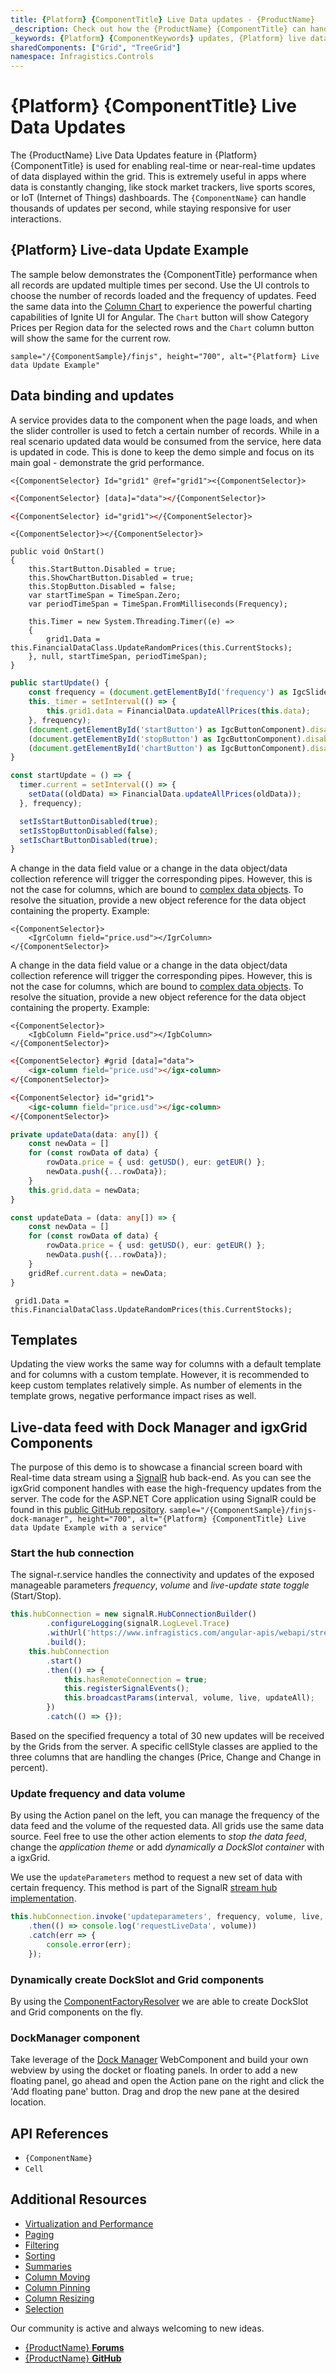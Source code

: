 ```yaml
---
title: {Platform} {ComponentTitle} Live Data updates - {ProductName}
_description: Check out how the {ProductName} {ComponentTitle} can handle thousands of updates per second, while staying responsive for user interactions.
_keywords: {Platform} {ComponentKeywords} updates, {Platform} live data, infragistics
sharedComponents: ["Grid", "TreeGrid"]
namespace: Infragistics.Controls
---
```


# {Platform} {ComponentTitle} Live Data Updates

The {ProductName} Live Data Updates feature in {Platform} {ComponentTitle} is used for enabling real-time or near-real-time updates of data displayed within the grid. This is extremely useful in apps where data is constantly changing, like stock market trackers, live sports scores, or IoT (Internet of Things) dashboards. The `{ComponentName}` can handle thousands of updates per second, while staying responsive for user interactions.


## {Platform} Live-data Update Example

The sample below demonstrates the {ComponentTitle} performance when all records are updated multiple times per second. Use the UI controls to choose the number of records loaded and the frequency of updates.
Feed the same data into the [Column Chart](../../charts/types/column-chart.md) to experience the powerful charting capabilities of Ignite UI for Angular. The `Chart` button will show Category Prices per Region data for the selected rows and the `Chart` column button will show the same for the current row.

`sample="/{ComponentSample}/finjs", height="700", alt="{Platform} Live data Update Example"`



## Data binding and updates

A service provides data to the component when the page loads, and when the slider controller is used to fetch a certain number of records. While in a real scenario updated data would be consumed from the service, here data is updated in code. This is done to keep the demo simple and focus on its main goal - demonstrate the grid performance.

```Razor
<{ComponentSelector} Id="grid1" @ref="grid1"><{ComponentSelector}>
```

<!-- Angular -->
```html
<{ComponentSelector} [data]="data"></{ComponentSelector}>
```
<!-- end: Angular -->

<!-- WebComponents -->
```html
<{ComponentSelector} id="grid1"></{ComponentSelector}>
```
<!-- end: WebComponents -->

<!-- React -->
```tsx
<{ComponentSelector}></{ComponentSelector}>
```
<!-- end: React -->

```razor
public void OnStart()
{
    this.StartButton.Disabled = true;
    this.ShowChartButton.Disabled = true;
    this.StopButton.Disabled = false;
    var startTimeSpan = TimeSpan.Zero;
    var periodTimeSpan = TimeSpan.FromMilliseconds(Frequency);

    this.Timer = new System.Threading.Timer((e) =>
    {
        grid1.Data = this.FinancialDataClass.UpdateRandomPrices(this.CurrentStocks);
    }, null, startTimeSpan, periodTimeSpan);
}
```

```typescript
public startUpdate() {
    const frequency = (document.getElementById('frequency') as IgcSliderComponent).value;
    this._timer = setInterval(() => {
        this.grid1.data = FinancialData.updateAllPrices(this.data);
    }, frequency);
    (document.getElementById('startButton') as IgcButtonComponent).disabled = true;
    (document.getElementById('stopButton') as IgcButtonComponent).disabled = false;
    (document.getElementById('chartButton') as IgcButtonComponent).disabled = true;
}
```

<!-- React -->
```typescript
const startUpdate = () => {
  timer.current = setInterval(() => {
    setData((oldData) => FinancialData.updateAllPrices(oldData));
  }, frequency);

  setIsStartButtonDisabled(true);
  setIsStopButtonDisabled(false);
  setIsChartButtonDisabled(true);
}
```

A change in the data field value or a change in the data object/data collection reference will trigger the corresponding pipes. However, this is not the case for columns, which are bound to [complex data objects](../data-grid.md#complex-data-binding). To resolve the situation, provide a new object reference for the data object containing the property. Example:

```tsx
<{ComponentSelector}>
    <IgrColumn field="price.usd"></IgrColumn>
</{ComponentSelector}>
```
<!-- end: React -->

A change in the data field value or a change in the data object/data collection reference will trigger the corresponding pipes. However, this is not the case for columns, which are bound to [complex data objects](../data-grid.md#complex-data-binding). To resolve the situation, provide a new object reference for the data object containing the property. Example:

```Razor
<{ComponentSelector}>
    <IgbColumn Field="price.usd"></IgbColumn>
</{ComponentSelector}>
```

<!-- Angular -->
```html
<{ComponentSelector} #grid [data]="data">
    <igx-column field="price.usd"></igx-column>
</{ComponentSelector}>
```
<!-- end: Angular -->

<!-- WebComponents -->
```html
<{ComponentSelector} id="grid1">
    <igc-column field="price.usd"></igc-column>
</{ComponentSelector}>
```
<!-- end: WebComponents -->

<!-- WebComponents -->
```typescript
private updateData(data: any[]) {
    const newData = []
    for (const rowData of data) {
        rowData.price = { usd: getUSD(), eur: getEUR() };
        newData.push({...rowData});
    }
    this.grid.data = newData;
}
```
<!-- end: WebComponents -->

<!-- React -->
```typescript
const updateData = (data: any[]) => {
    const newData = []
    for (const rowData of data) {
        rowData.price = { usd: getUSD(), eur: getEUR() };
        newData.push({...rowData});
    }
    gridRef.current.data = newData;
}
```
<!-- end: React -->

```razor
 grid1.Data = this.FinancialDataClass.UpdateRandomPrices(this.CurrentStocks);
```

## Templates
Updating the view works the same way for columns with a default template and for columns with a custom template. However, it is recommended to keep custom templates relatively simple. As number of elements in the template grows, negative performance impact rises as well.

<!-- Angular -->
## Live-data feed with Dock Manager and igxGrid Components
The purpose of this demo is to showcase a financial screen board with Real-time data stream using a [SignalR](https://dotnet.microsoft.com/apps/aspnet/signalr) hub back-end.
As you can see the igxGrid component handles with ease the high-frequency updates from the server. The code for the ASP.NET Core application using SignalR could be found in this [public GitHub repository](https://github.com/IgniteUI/finjs-web-api).
`sample="/{ComponentSample}/finjs-dock-manager", height="700", alt="{Platform} {ComponentTitle} Live data Update Example with a service"`




### Start the hub connection

The signal-r.service handles the connectivity and updates of the exposed manageable parameters *frequency*, *volume* and *live-update state toggle* (Start/Stop).

```ts
this.hubConnection = new signalR.HubConnectionBuilder()
        .configureLogging(signalR.LogLevel.Trace)
        .withUrl('https://www.infragistics.com/angular-apis/webapi/streamHub')
        .build();
    this.hubConnection
        .start()
        .then(() => {
            this.hasRemoteConnection = true;
            this.registerSignalEvents();
            this.broadcastParams(interval, volume, live, updateAll);
        })
        .catch(() => {});
```

Based on the specified frequency a total of 30 new updates will be received by the Grids from the server. A specific cellStyle classes are applied to the three columns that are handling the changes (Price, Change and Change in percent).

### Update frequency and data volume

By using the Action panel on the left, you can manage the frequency of the data feed and the volume of the requested data. All grids use the same data source. Feel free to use the other action elements to *stop the data feed*, change the *application theme* or add *dynamically a DockSlot container* with a igxGrid.

We use the `updateParameters` method to request a new set of data with certain frequency. This method is part of the SignalR [stream hub implementation](https://github.com/IgniteUI/finjs-web-api/blob/master/WebAPI/Models/StreamHub.cs#L18).

```ts
this.hubConnection.invoke('updateparameters', frequency, volume, live, updateAll)
    .then(() => console.log('requestLiveData', volume))
    .catch(err => {
        console.error(err);
    });
```

### Dynamically create DockSlot and Grid components

By using the [ComponentFactoryResolver](https://angular.io/api/core/ComponentFactoryResolver) we are able to create DockSlot and Grid components on the fly.

### DockManager component
Take leverage of the [Dock Manager](../../layouts/dock-manager.md) WebComponent and build your own webview by using the docket or floating panels. In order to add a new floating panel, go ahead and open the Action pane on the right and click the 'Add floating pane' button. Drag and drop the new pane at the desired location.

<!-- end: Angular -->


## API References
* `{ComponentName}`
* `Cell`

## Additional Resources
<!-- ComponentStart: Grid -->
* [Virtualization and Performance](virtualization.md)
* [Paging](paging.md)
* [Filtering](filtering.md)
* [Sorting](sorting.md)
* [Summaries](summaries.md)
* [Column Moving](column-moving.md)
* [Column Pinning](column-pinning.md)
* [Column Resizing](column-resizing.md)
* [Selection](selection.md)
<!-- ComponentEnd: Grid -->

Our community is active and always welcoming to new ideas.

* [{ProductName} **Forums**]({ForumsLink})
* [{ProductName} **GitHub**]({GithubLink})


